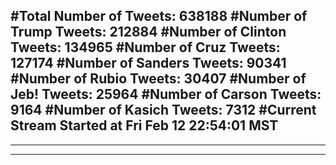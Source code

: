 #Total Number of Tweets: 638188 
#Number of Trump Tweets: 212884
#Number of Clinton Tweets: 134965
#Number of Cruz Tweets: 127174
#Number of Sanders Tweets: 90341
#Number of Rubio Tweets: 30407
#Number of Jeb! Tweets: 25964
#Number of Carson Tweets: 9164
#Number of Kasich Tweets: 7312
#Current Stream Started at Fri Feb 12 22:54:01 MST
---
---
---
